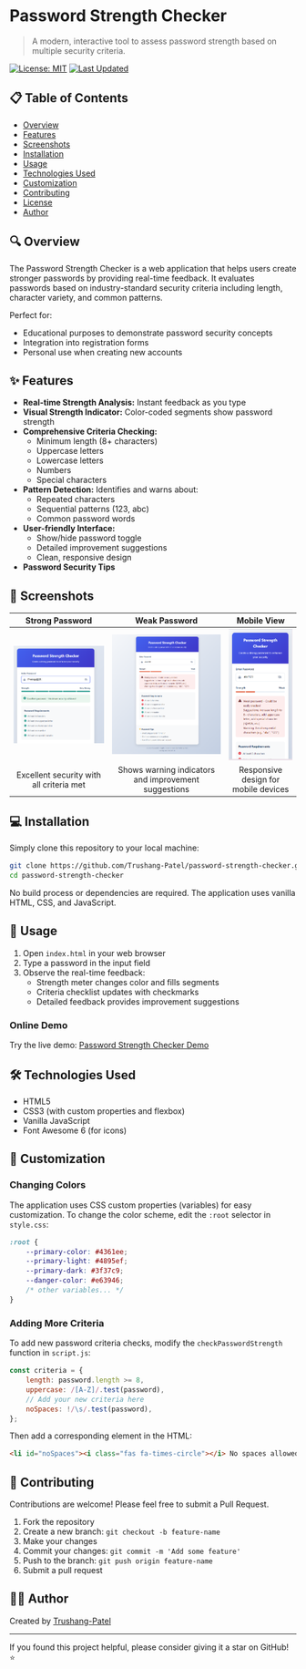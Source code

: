 # Password Strength Checker

> A modern, interactive tool to assess password strength based on multiple security criteria.

[![License: MIT](https://img.shields.io/badge/License-MIT-blue.svg)](https://opensource.org/licenses/MIT)
[![Last Updated](https://img.shields.io/badge/Last%20Updated-2025--05--18-brightgreen.svg)](https://github.com/Trushang-Patel/PRODIGY_CS_03)

## 📋 Table of Contents
- [Overview](#overview)
- [Features](#features)
- [Screenshots](#screenshots)
- [Installation](#installation)
- [Usage](#usage)
- [Technologies Used](#technologies-used)
- [Customization](#customization)
- [Contributing](#contributing)
- [License](#license)
- [Author](#author)

## 🔍 Overview

The Password Strength Checker is a web application that helps users create stronger passwords by providing real-time feedback. It evaluates passwords based on industry-standard security criteria including length, character variety, and common patterns.

Perfect for:
- Educational purposes to demonstrate password security concepts
- Integration into registration forms
- Personal use when creating new accounts

## ✨ Features

- **Real-time Strength Analysis:** Instant feedback as you type
- **Visual Strength Indicator:** Color-coded segments show password strength
- **Comprehensive Criteria Checking:**
  - Minimum length (8+ characters)
  - Uppercase letters
  - Lowercase letters
  - Numbers
  - Special characters
- **Pattern Detection:** Identifies and warns about:
  - Repeated characters
  - Sequential patterns (123, abc)
  - Common password words
- **User-friendly Interface:**
  - Show/hide password toggle
  - Detailed improvement suggestions
  - Clean, responsive design
- **Password Security Tips**

## 📸 Screenshots

 Strong Password | Weak Password | Mobile View |
|:--------------:|:-------------:|:-----------:|
| ![Strong Password Example](./assets/strong-password.png) | ![Weak Password Example](./assets/weak-password.png) | ![Mobile View](./assets/mobile-view.png) |
| Excellent security with all criteria met | Shows warning indicators and improvement suggestions | Responsive design for mobile devices |

## 💻 Installation

Simply clone this repository to your local machine:

```bash
git clone https://github.com/Trushang-Patel/password-strength-checker.git
cd password-strength-checker
```

No build process or dependencies are required. The application uses vanilla HTML, CSS, and JavaScript.

## 🚀 Usage

1. Open `index.html` in your web browser
2. Type a password in the input field
3. Observe the real-time feedback:
   - Strength meter changes color and fills segments
   - Criteria checklist updates with checkmarks
   - Detailed feedback provides improvement suggestions

### Online Demo

Try the live demo: [Password Strength Checker Demo](https://trushang-patel.github.io/PRODIGY_CS_03/)

## 🛠️ Technologies Used

- HTML5
- CSS3 (with custom properties and flexbox)
- Vanilla JavaScript
- Font Awesome 6 (for icons)

## 🎨 Customization

### Changing Colors

The application uses CSS custom properties (variables) for easy customization. To change the color scheme, edit the `:root` selector in `style.css`:

```css
:root {
    --primary-color: #4361ee;
    --primary-light: #4895ef;
    --primary-dark: #3f37c9;
    --danger-color: #e63946;
    /* other variables... */
}
```

### Adding More Criteria

To add new password criteria checks, modify the `checkPasswordStrength` function in `script.js`:

```javascript
const criteria = {
    length: password.length >= 8,
    uppercase: /[A-Z]/.test(password),
    // Add your new criteria here
    noSpaces: !/\s/.test(password),
};
```

Then add a corresponding element in the HTML:

```html
<li id="noSpaces"><i class="fas fa-times-circle"></i> No spaces allowed</li>
```

## 👥 Contributing

Contributions are welcome! Please feel free to submit a Pull Request.

1. Fork the repository
2. Create a new branch: `git checkout -b feature-name`
3. Make your changes
4. Commit your changes: `git commit -m 'Add some feature'`
5. Push to the branch: `git push origin feature-name`
6. Submit a pull request

## 👨‍💻 Author

Created by [Trushang-Patel](https://github.com/Trushang-Patel)

---

If you found this project helpful, please consider giving it a star on GitHub! ⭐